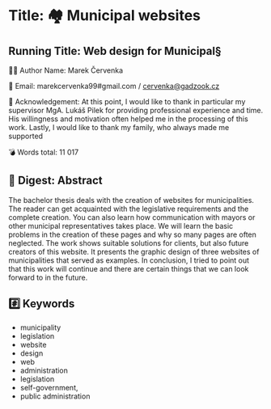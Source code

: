 # Title: 🏘️ Municipal websites

## Running Title: Web design for Municipal§

🧑🏽 Author Name: Marek Červenka

📧 Email: marekcervenka99#gmail.com / cervenka@gadzook.cz

📃 Acknowledgement: At this point, I would like to thank in particular my supervisor MgA. Lukáš Pilek
for providing professional experience and time. His willingness and motivation often helped me
in the processing of this work. Lastly, I would like to thank my family, who always made me
supported

💣 Words total: 11 017

## 📍 Digest: Abstract

The bachelor thesis deals with the creation of websites for municipalities. The reader can get 
acquainted with the legislative requirements and the complete creation. You can also learn how 
communication with mayors or other municipal representatives takes place. We will learn the 
basic problems in the creation of these pages and why so many pages are often neglected. The 
work shows suitable solutions for clients, but also future creators of this website. It presents the 
graphic design of three websites of municipalities that served as examples. In conclusion, I tried 
to point out that this work will continue and there are certain things that we can look forward to 
in the future.

## #️⃣ Keywords
- municipality
- legislation
- website
- design
- web
- administration
- legislation
- self-government, 
- public administration

